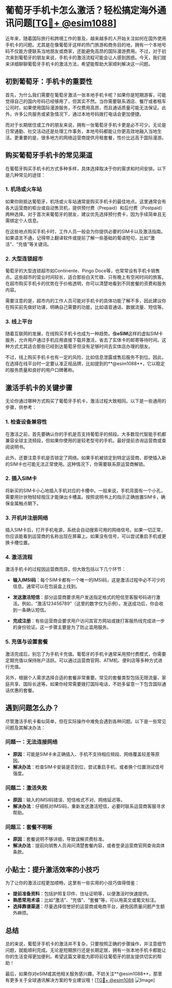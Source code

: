 # 葡萄牙手机卡怎么激活？轻松搞定海外通讯问题[[TG💪+ @esim1088](https://t.me/s/esim1088)]

近年来，随着国际旅行和跨境工作的普及，越来越多的人开始关注如何在国外使用手机卡的问题。尤其是在像葡萄牙这样的热门旅游和商务目的地，拥有一个本地号码不仅能方便联系当地朋友或商家，还能避免高昂的国际漫游费用。不过，对于初次来到葡萄牙的朋友来说，手机卡的激活流程可能会让人感到困惑。今天，我们就来详细聊聊葡萄牙手机卡的激活方法，希望能帮助大家顺利解决这一问题。

## 初到葡萄牙：手机卡的重要性

首先，为什么我们需要在葡萄牙激活一张本地手机卡呢？如果你是短期游客，可能觉得自己的国内号码已经够用了，但其实不然。当你需要联系酒店、餐厅或者租车公司时，如果使用国际漫游服务，不仅费用高昂，而且通话质量可能无法保证。此外，许多公共服务或紧急情况下，通过本地号码拨打电话会更加便捷。

而对于长期居住或工作的朋友来说，拥有一张葡萄牙手机卡更是必不可少。无论是日常通勤、社交活动还是处理工作事务，本地号码都能让你更高效地融入当地生活。更重要的是，很多地方的网络运营商提供月租套餐，性价比远高于国际漫游。

## 购买葡萄牙手机卡的常见渠道

在葡萄牙购买手机卡的方式多种多样，具体选择取决于你的需求和时间安排。以下是几种常见的途径：

### 1. **机场或火车站**

如果你刚抵达葡萄牙，机场或火车站通常是购买手机卡的最佳地点。这里通常会有各大运营商的柜台或自动售货机，提供预付费（Prepaid）和后付费（Postpaid）两种选择。对于首次来葡萄牙的朋友，建议优先选择预付费卡，因为手续简单且无需绑定个人信息。

在这些地点购买手机卡时，工作人员一般会为你提供必要的SIM卡以及激活指南。如果语言不通，记得带上翻译软件或提前了解一些基础的葡语短句，比如“激活”、“充值”等关键词。

### 2. **大型连锁超市**

葡萄牙的大型连锁超市如Continente、Pingo Doce等，也常常设有手机卡销售点。这些超市的营业时间较长，适合那些白天忙碌、只有晚上有空闲时间的旅客。在超市购买手机卡的优势在于价格透明，你可以清楚地看到不同套餐的资费和服务内容。

需要注意的是，超市内的工作人员可能对手机卡的具体功能了解不多，因此建议你在购买前先做好功课，明确自己需要的功能，比如语音通话、数据流量、短信等。

### 3. **线上平台**

随着互联网的发展，在线购买手机卡也成为一种趋势。像**eSIM**这样的虚拟SIM卡服务，允许用户通过手机应用直接下载并激活，省去了实体卡的邮寄等待时间。这种方式尤其适合那些已经到达葡萄牙但没有足够时间去实体店办理的朋友。

不过，线上购买手机卡也有一定的风险，比如信息泄露或售后服务不到位。因此，在选择在线平台时一定要认准正规品牌，比如提到的**@esim1088**，它以稳定的服务质量和良好的用户口碑著称。

## 激活手机卡的关键步骤

无论你通过哪种方式购买了葡萄牙手机卡，激活过程大致相同。以下是一些通用的步骤，供参考：

### 1. **检查设备兼容性**

在激活之前，首先要确认你的手机是否支持葡萄牙的频段。大多数现代智能手机都兼容全球主流频段，但如果你使用的是较老型号的手机，最好提前咨询运营商或查阅说明书。

此外，还要注意手机是否锁定了网络。如果手机被锁定到特定运营商，即使插入新的SIM卡也可能无法正常使用。这种情况下，你需要联系原运营商解锁。

### 2. **插入SIM卡**

将新买的SIM卡小心地插入手机对应的卡槽中。一般来说，手机背面有一个小孔，需要用针状物轻轻按压才能弹出卡槽盖。按照说明书上的指示正确放置SIM卡，确保金属触点朝下。

### 3. **开机并注册网络**

插入SIM卡后，打开手机电源，系统会自动搜索可用的网络信号。如果一切正常，你应该能看到运营商的名称出现在屏幕上。如果没有信号，可以尝试重启手机或更换卡槽位置。

### 4. **激活流程**

激活手机卡的过程因运营商而异，但大致包括以下几个环节：

- **输入IMSI码**：每个SIM卡都有一个唯一的IMSI码，这是激活过程中必不可少的信息。通常可以在包装盒上找到。
  
- **发送激活短信**：部分运营商要求用户发送指定格式的短信至客服号码进行激活。例如，“激活123456789”（这里的数字仅为示例）。发送成功后，你会收到一条确认短信。

- **完成注册**：有些运营商会要求用户访问其官方网站或拨打客服热线完成进一步的身份验证。这一步骤主要是为了防止滥用服务。

### 5. **充值与设置套餐**

激活完成后，别忘了为手机卡充值。葡萄牙的手机卡通常采用预付费模式，你需要定期充值以保持账户活跃。可以通过运营商官网、ATM机、便利店等多种方式进行充值。

另外，根据个人需求选择合适的套餐非常重要。常见的套餐类型包括无限流量、家庭共享、国际长途等。如果你经常需要拨打国际电话，不妨多留意一下包含国际通话优惠的套餐。

## 遇到问题怎么办？

尽管激活手机卡看似简单，但在实际操作中难免会遇到各种问题。以下是一些常见问题及其解决办法：

### 问题一：无法连接网络

- **原因**：可能是SIM卡未正确插入、手机不支持相应频段、网络覆盖较差等原因。
- **解决办法**：检查SIM卡安装是否到位，尝试重启手机，或者换个位置测试信号强度。

### 问题二：激活失败

- **原因**：输入的IMSI码错误、短信格式不对、网络延迟等。
- **解决办法**：仔细核对IMSI码，重新发送激活短信，必要时联系运营商客服寻求帮助。

### 问题三：套餐不明晰

- **原因**：套餐说明不够详细，导致误解资费标准。
- **解决办法**：提前向销售人员询问清楚套餐内容，或者登录运营商官网查询具体条款。

## 小贴士：提升激活效率的小技巧

为了让你的激活过程更加顺畅，这里有一些实用的小技巧值得借鉴：

- **提前准备资料**：包括护照复印件、住址证明等，以便激活时快速提供。
- **熟悉常用术语**：比如“激活”、“充值”、“套餐”等，可以用英文或葡文标注。
- **选择靠谱渠道**：尽量选择信誉好的运营商或电商平台，避免因质量问题产生额外麻烦。

## 总结

总的来说，葡萄牙手机卡的激活并不复杂，只要按照正确的步骤操作，并注意细节问题，就能顺利完成。无论是短期旅行还是长期定居，拥有一张本地手机卡都能让你的生活变得更加便利。希望这篇文章能为即将前往葡萄牙的朋友提供切实的帮助！

最后，如果你对eSIM或其他相关服务感兴趣，不妨关注**@esim1088**，那里有更多关于全球通讯解决方案的专业建议哦！[[TG💪+ @esim1088](https://t.me/s/esim1088) ![Image](https://i.postimg.cc/4NQfJmqS/Snipaste-2025-05-13-00-14-12.png)]